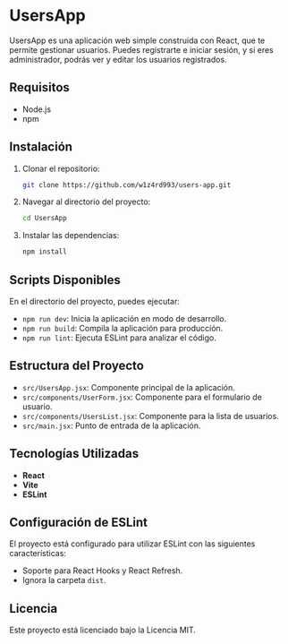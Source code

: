# UsersApp

UsersApp es una aplicación web simple construida con React, que te permite gestionar usuarios. Puedes registrarte e iniciar sesión, y si eres administrador, podrás ver y editar los usuarios registrados.

## Requisitos

- Node.js
- npm

## Instalación

1. Clonar el repositorio:
   ```bash
   git clone https://github.com/w1z4rd993/users-app.git
   ```
2. Navegar al directorio del proyecto:
   ```bash
   cd UsersApp
   ```
3. Instalar las dependencias:
   ```bash
   npm install
   ```

## Scripts Disponibles

En el directorio del proyecto, puedes ejecutar:

- `npm run dev`: Inicia la aplicación en modo de desarrollo.
- `npm run build`: Compila la aplicación para producción.
- `npm run lint`: Ejecuta ESLint para analizar el código.

## Estructura del Proyecto

- `src/UsersApp.jsx`: Componente principal de la aplicación.
- `src/components/UserForm.jsx`: Componente para el formulario de usuario.
- `src/components/UsersList.jsx`: Componente para la lista de usuarios.
- `src/main.jsx`: Punto de entrada de la aplicación.

## Tecnologías Utilizadas

- **React**
- **Vite**
- **ESLint**

## Configuración de ESLint

El proyecto está configurado para utilizar ESLint con las siguientes características:

- Soporte para React Hooks y React Refresh.
- Ignora la carpeta `dist`.

## Licencia

Este proyecto está licenciado bajo la Licencia MIT.
